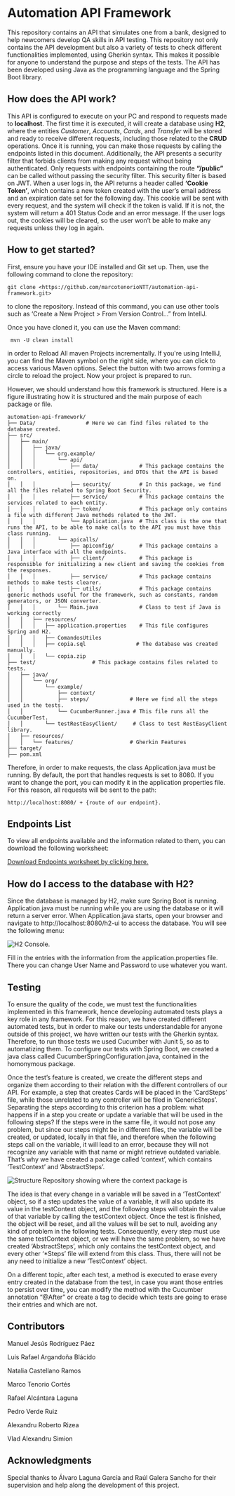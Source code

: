 # Automation API Framework

This repository contains an API that simulates one from a bank, designed to help newcomers develop QA skills in API testing. This repository not only contains the API development but also a variety of tests to check different functionalities implemented, using Gherkin syntax. This makes it possible for anyone to understand the purpose and steps of the tests. The API has been developed using Java as the programming language and the Spring Boot library.

## How does the API work?

This API is configured to execute on your PC and respond to requests made to **localhost**. The first time it is executed, it will create a database using **H2**, where the entities _Customer_, _Accounts_, _Cards_, and _Transfer_ will be stored and ready to receive different requests, including those related to the **CRUD** operations. Once it is running, you can make those requests by calling the endpoints listed in this document. 
Additionally, the API presents a security filter that forbids clients from making any request without being authenticated. Only requests with endpoints containing the route **“/public”** can be called without passing the security filter. This security filter is based on JWT. When a user logs in, the API returns a header called **‘Cookie Token’**, which contains a new token created with the user’s email address and an expiration date set for the following day. 
This cookie will be sent with every request, and the system will check if the token is valid. If it is not, the system will return a 401 Status Code and an error message. If the user logs out, the cookies will be cleared, so the user won’t be able to make any requests unless they log in again.

## How to get started?

First, ensure you have your IDE installed and Git set up. Then, use the following command to clone the repository:

```shell
git clone <https://github.com/marcotenorioNTT/automation-api-framework.git>
```
to clone the repository. Instead of this command, you can use other tools such as ‘Create a New Project > From Version Control…” from IntelIJ.

Once you have cloned it, you can use the Maven command:
```shell
 mvn -U clean install
```
in order to Reload All maven Projects incrementally.  If you're using IntelliJ, you can find the Maven symbol on the right side, where you can click to access various Maven options. Select the button with two arrows forming a circle to reload the project. Now your project is prepared to run.

However, we should understand how this framework is structured. Here is a figure illustrating how it is structured and the main purpose of each package or file.


```plaintext
automation-api-framework/
├── Data/                # Here we can find files related to the database created.
├── src/
│   ├── main/
│   │   ├── java/
│   │   │   └── org.example/
│   │   │       └── api/
│   │   │           ├── data/             # This package contains the controllers, entities, repositories, and DTOs that the API is based on.  
│   │   │           ├── security/         # In this package, we find all the files related to Spring Boot Security.
│   │   │           ├── service/          # This package contains the services related to each entity.
│   │   │           ├── token/            # This package only contains a file with different Java methods related to the JWT.			
│   │   │           └── Application.java  # This class is the one that runs the API, to be able to make calls to the API you must have this class running.
│   │   │       └── apicalls/
│   │   │           ├── apiconfig/        # This package contains a Java interface with all the endpoints.  
│   │   │           ├── client/           # This package is responsible for initializing a new client and saving the cookies from the responses.
│   │   │           ├── service/          # This package contains methods to make tests clearer.
│   │   │           ├── utils/            # This package contains generic methods useful for the framework, such as constants, random generators, or JSON converter.
│   │   │       └── Main.java             # Class to test if Java is working correctly
│   │   ├── resources/
│   │   │   ├── application.properties    # This file configures Spring and H2.
│   │   │   ├── ComandosUtiles
│   │   │   ├── copia.sql                # The database was created manually.
│   │   │   └── copia.zip
├── test/                  # This package contains files related to tests.
│   ├── java/
│   │   └── org/
│   │       └── example/
│   │           ├── context/
│   │           ├── steps/             # Here we find all the steps used in the tests.
│   │           └── CucumberRunner.java # This file runs all the CucumberTest.
│   │       └── testRestEasyClient/     # Class to test RestEasyClient library.
│   ├── resources/
│   │   └── features/                  # Gherkin Features
├── target/
├── pom.xml

```
Therefore, in order to make requests, the class Application.java must be running. By default, the port that handles requests is set to 8080. If you want to change the port, you can modify it in the application properties file. For this reason, all requests will be sent to the path:
```
http://localhost:8080/ + {route of our endpoint}.
```
## Endpoints List

To view all endpoints available and the information related to them, you can download the following worksheet:

[Download Endpoints worksheet by clicking here.](.readmeFiles/Endpoints.xlsx)


## How do I access to the database with H2?

Since the database is managed by H2, make sure Spring Boot is running. Application.java must be running while you are using the database or it will return a server error. When Application.java starts, open your browser and navigate to http://localhost:8080/h2-ui to access the database. You will see the following menu:

![H2 Console.](.readmeFiles/H2Console.PNG)

Fill in the entries with the information from the application.properties file. There you can change User Name and Password to use whatever you want.

## Testing
To ensure the quality of the code, we must test the functionalities implemented in this framework, hence developing automated tests plays a key role in any framework. For this reason, we have created different automated tests, but in order to make our tests understandable for anyone outside of this project, we have written our tests with the Gherkin syntax. Therefore, to run those tests we used Cucumber with Junit 5, so as to automatizing them. To configure our tests with Spring Boot, we created a java class called CucumberSpringConfiguration.java, contained in the homonymous package.

Once the test’s feature is created, we create the different steps and organize them according to their relation with the different controllers of our API. For example, a step that creates Cards will be placed in the ‘CardSteps’ file, while those unrelated to any controller will be filed in ‘GenericSteps’.  Separating the steps according to this criterion has a problem: what happens if in a step you create or update a variable that will be used in the following steps? If the steps were in the same file, it would not pose any problem, but since our steps might be in different files, the variable will be created, or updated, locally in that file, and therefore when the following steps call on the variable, it will lead to an error, because they will not recognize any variable with that name or might retrieve outdated variable.
That’s why we have created a package called ‘context’, which contains ‘TestContext’ and ‘AbstractSteps’.

![Structure Repository showing where the context package is](.readmeFiles/testContextStructure.PNG)

The idea is that every change in a variable will be saved in a ‘TestContext’ object, so if a step updates the value of a variable, it will also update its value in the testContext object, and the following steps will obtain the value of that variable by calling the testContext object. Once the test is finished, the object will be reset, and all the values will be set to null, avoiding any kind of problem in the following tests. Consequently, every step must use the same testContext object, or we will have the same problem, so we have created ‘AbstractSteps’, which only contains the testContext object, and every other ‘*Steps’ file will extend from this class. Thus, there will not be any need to initialize a new ‘TestContext’ object.

On a different topic, after each test, a method is executed to erase every entry created in the database from the test, in case you want those entries to persist over time, you can modify the method with the Cucumber annotation “@After” or create a tag to decide which tests are going to erase their entries and which are not.

## Contributors

Manuel Jesús Rodríguez Páez

Luis Rafael Argandoña Blácido

Natalia Castellano Ramos

Marco Tenorio Cortés

Rafael Alcántara Laguna

Pedro Verde Ruiz

Alexandru Roberto Rizea

Vlad Alexandru Simion

## Acknowledgments

Special thanks to Álvaro Laguna García and Raúl Galera Sancho for their supervision and help along the development of this project.
